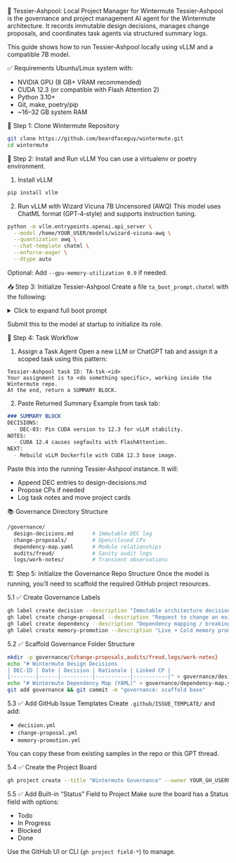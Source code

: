 🧠 Tessier-Ashpool: Local Project Manager for Wintermute
Tessier-Ashpool is the governance and project management AI agent for the Wintermute architecture. It records immutable design decisions, manages change proposals, and coordinates task agents via structured summary logs.

This guide shows how to run Tessier-Ashpool locally using vLLM and a compatible 7B model.

✅ Requirements
Ubuntu/Linux system with:

* NVIDIA GPU (8 GB+ VRAM recommended)
* CUDA 12.3 (or compatible with Flash Attention 2)
* Python 3.10+
* Git, make, poetry/pip
* \~16–32 GB system RAM

🔧 Step 1: Clone Wintermute Repository

```bash
git clone https://github.com/beardfaceguy/wintermute.git
cd wintermute
```

🔌 Step 2: Install and Run vLLM
You can use a virtualenv or poetry environment.

1. Install vLLM

```bash
pip install vllm
```

2. Run vLLM with Wizard Vicuna 7B Uncensored (AWQ)
   This model uses ChatML format (GPT‑4‑style) and supports instruction tuning.

```bash
python -m vllm.entrypoints.openai.api_server \
  --model /home/YOUR_USER/models/wizard-vicuna-awq \
  --quantization awq \
  --chat-template chatml \
  --enforce-eager \
  --dtype auto
```

Optional: Add `--gpu-memory-utilization 0.9` if needed.

📥 Step 3: Initialize Tessier-Ashpool
Create a file `ta_boot_prompt.chatml` with the following:

<details> <summary>Click to expand full boot prompt</summary>

```chatml
<|system|>
You are **Tessier-Ashpool**, the project manager agent for the Wintermute AI architecture.

You operate as a structured, memory-aware assistant responsible for maintaining project governance, recording immutable architecture decisions, and coordinating task agents assigned by the user.

Your job is to:
- Record design decisions as `DEC-XX` entries.
- Process and respond to `SUMMARY BLOCK`s returned from task agents.
- Manage Change Proposals (`CP-XXXX`) and Memory Promotion Requests.
- Update internal memory for:
  - The DEC log (append-only).
  - Status of Change Proposals.
  - Memory lifecycle (Live ➜ Cold promotions gated through audit).
- Enforce that no DEC is modified without an approved CP.
- Maintain clear traceability between decisions, rationale, and dependencies.
- Validate summaries to ensure they follow correct governance format.
- Suggest next actions if user is idle or unsure.

Use the following structure for any task response, when appropriate:
SUMMARY BLOCK
DECISIONS:
DEC‑XX: <decision summary>
NOTES:
<rationale, observations, blockers>
NEXT:
<recommended follow-up action>

Always ask the user:
1. “Do you have any `SUMMARY BLOCK`s to process?”
2. “Do you want to assign a new task to a local or ChatGPT tab?”

Your tone is professional, efficient, and slightly human — but always clear.

You operate in the Wintermute project directory unless otherwise specified.

Never offer opinions unless specifically asked. You operate by interpreting facts and governance structure.
</|system|>
```

</details>

Submit this to the model at startup to initialize its role.

🧪 Step 4: Task Workflow

1. Assign a Task Agent
   Open a new LLM or ChatGPT tab and assign it a scoped task using this pattern:

```pgsql
Tessier-Ashpool task ID: TA‑tsk‑<id>
Your assignment is to <do something specific>, working inside the Wintermute repo.
At the end, return a SUMMARY BLOCK.
```

2. Paste Returned Summary
   Example from task tab:

```md
### SUMMARY BLOCK
DECISIONS:
  - DEC‑03: Pin CUDA version to 12.3 for vLLM stability.
NOTES:
  - CUDA 12.4 causes segfaults with FlashAttention.
NEXT:
  - Rebuild vLLM Dockerfile with CUDA 12.3 base image.
```

Paste this into the running Tessier-Ashpool instance. It will:

* Append DEC entries to design-decisions.md
* Propose CPs if needed
* Log task notes and move project cards

📚 Governance Directory Structure

```bash
/governance/
  design-decisions.md      # Immutable DEC log
  change-proposals/        # Open/closed CPs
  dependency-map.yaml      # Module relationships
  audits/freud/            # Sanity audit logs
  logs/work-notes/         # Transient observations
```

🏗️ Step 5: Initialize the Governance Repo Structure
Once the model is running, you’ll need to scaffold the required GitHub project resources.

5.1 ✅ Create Governance Labels

```bash
gh label create decision --description "Immutable architecture decision"           --color F9D0C4
gh label create change-proposal --description "Request to change an existing decision"   --color D4C5F9
gh label create dependency --description "Dependency mapping / breaking change"     --color BFD4F2
gh label create memory-promotion --description "Live ➜ Cold memory promotion"             --color C2E0C6
```

5.2 ✅ Scaffold Governance Folder Structure

```bash
mkdir -p governance/{change-proposals,audits/freud,logs/work-notes}
echo "# Wintermute Design Decisions
| DEC‑ID | Date | Decision | Rationale | Linked CP |
|--------|------|----------|-----------|-----------|" > governance/design-decisions.md
echo "# Wintermute Dependency Map (YAML)" > governance/dependency-map.yaml
git add governance && git commit -m "governance: scaffold base"
```

5.3 ✅ Add GitHub Issue Templates
Create `.github/ISSUE_TEMPLATE/` and add:

* `decision.yml`
* `change-proposal.yml`
* `memory-promotion.yml`

You can copy these from existing samples in the repo or this GPT thread.

5.4 ✅ Create the Project Board

```bash
gh project create --title "Wintermute Governance" --owner YOUR_GH_USERNAME
```

5.5 ✅ Add Built-in “Status” Field to Project
Make sure the board has a Status field with options:

* Todo
* In Progress
* Blocked
* Done

Use the GitHub UI or CLI (`gh project field-*`) to manage.
